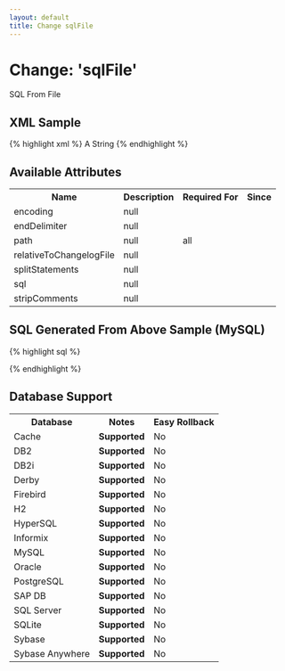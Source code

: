 ```yaml
---
layout: default
title: Change sqlFile
---
```


<!-- ====================================================== -->
<!-- GENERATED BY ChangeDocGenerator DO NOT MODIFY MANUALLY -->
<!-- ====================================================== -->

# Change: 'sqlFile'

SQL From File

## XML Sample ##

{% highlight xml %}
<sqlFile encoding="A String"
        endDelimiter="A String"
        path="A String"
        relativeToChangelogFile="true"
        splitStatements="true"
        stripComments="true">A String</sqlFile>
{% endhighlight %}

## Available Attributes ##

<table>
<tr><th>Name</th><th>Description</th><th>Required&nbsp;For</th><th>Since</th></tr>
<tr><td style='vertical-align: top'>encoding</td><td>null</td><td style='vertical-align: top'></td><td style='vertical-align: top'></td></tr>
<tr><td style='vertical-align: top'>endDelimiter</td><td>null</td><td style='vertical-align: top'></td><td style='vertical-align: top'></td></tr>
<tr><td style='vertical-align: top'>path</td><td>null</td><td style='vertical-align: top'>all</td><td style='vertical-align: top'></td></tr>
<tr><td style='vertical-align: top'>relativeToChangelogFile</td><td>null</td><td style='vertical-align: top'></td><td style='vertical-align: top'></td></tr>
<tr><td style='vertical-align: top'>splitStatements</td><td>null</td><td style='vertical-align: top'></td><td style='vertical-align: top'></td></tr>
<tr><td style='vertical-align: top'>sql</td><td>null</td><td style='vertical-align: top'></td><td style='vertical-align: top'></td></tr>
<tr><td style='vertical-align: top'>stripComments</td><td>null</td><td style='vertical-align: top'></td><td style='vertical-align: top'></td></tr>
</table>

## SQL Generated From Above Sample (MySQL)

{% highlight sql %}

{% endhighlight %}

## Database Support

<table style='border:1;'>
<tr><th>Database</th><th>Notes</th><th>Easy Rollback</th></tr>
<tr><td>Cache</td><td><b>Supported</b></td><td>No</td></tr>
<tr><td>DB2</td><td><b>Supported</b></td><td>No</td></tr>
<tr><td>DB2i</td><td><b>Supported</b></td><td>No</td></tr>
<tr><td>Derby</td><td><b>Supported</b></td><td>No</td></tr>
<tr><td>Firebird</td><td><b>Supported</b></td><td>No</td></tr>
<tr><td>H2</td><td><b>Supported</b></td><td>No</td></tr>
<tr><td>HyperSQL</td><td><b>Supported</b></td><td>No</td></tr>
<tr><td>Informix</td><td><b>Supported</b></td><td>No</td></tr>
<tr><td>MySQL</td><td><b>Supported</b></td><td>No</td></tr>
<tr><td>Oracle</td><td><b>Supported</b></td><td>No</td></tr>
<tr><td>PostgreSQL</td><td><b>Supported</b></td><td>No</td></tr>
<tr><td>SAP DB</td><td><b>Supported</b></td><td>No</td></tr>
<tr><td>SQL Server</td><td><b>Supported</b></td><td>No</td></tr>
<tr><td>SQLite</td><td><b>Supported</b></td><td>No</td></tr>
<tr><td>Sybase</td><td><b>Supported</b></td><td>No</td></tr>
<tr><td>Sybase Anywhere</td><td><b>Supported</b></td><td>No</td></tr>
</table>
